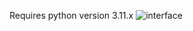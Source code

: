 Requires python version 3.11.x
![interface](https://github.com/wahyuusuryaa/hash-checker/assets/135276304/4dfadd4d-3c16-4938-9d7b-4e4d1a7fe37a)
